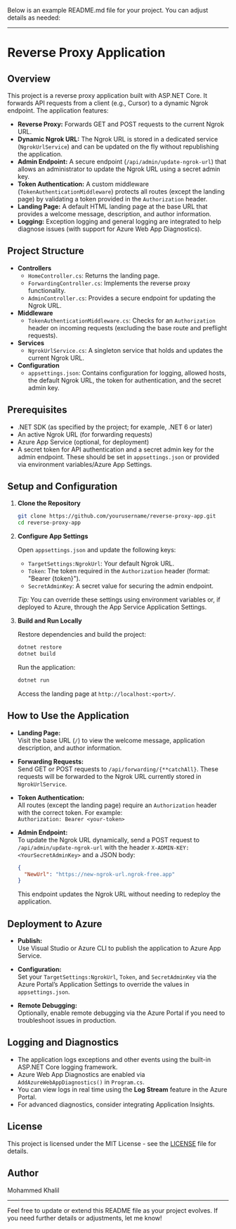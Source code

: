 Below is an example README.md file for your project. You can adjust details as needed:

---

# Reverse Proxy Application

## Overview

This project is a reverse proxy application built with ASP.NET Core. It forwards API requests from a client (e.g., Cursor) to a dynamic Ngrok endpoint. The application features:

- **Reverse Proxy:** Forwards GET and POST requests to the current Ngrok URL.
- **Dynamic Ngrok URL:** The Ngrok URL is stored in a dedicated service (`NgrokUrlService`) and can be updated on the fly without republishing the application.
- **Admin Endpoint:** A secure endpoint (`/api/admin/update-ngrok-url`) that allows an administrator to update the Ngrok URL using a secret admin key.
- **Token Authentication:** A custom middleware (`TokenAuthenticationMiddleware`) protects all routes (except the landing page) by validating a token provided in the `Authorization` header.
- **Landing Page:** A default HTML landing page at the base URL that provides a welcome message, description, and author information.
- **Logging:** Exception logging and general logging are integrated to help diagnose issues (with support for Azure Web App Diagnostics).

## Project Structure

- **Controllers**
  - `HomeController.cs`: Returns the landing page.
  - `ForwardingController.cs`: Implements the reverse proxy functionality.
  - `AdminController.cs`: Provides a secure endpoint for updating the Ngrok URL.
- **Middleware**
  - `TokenAuthenticationMiddleware.cs`: Checks for an `Authorization` header on incoming requests (excluding the base route and preflight requests).
- **Services**
  - `NgrokUrlService.cs`: A singleton service that holds and updates the current Ngrok URL.
- **Configuration**
  - `appsettings.json`: Contains configuration for logging, allowed hosts, the default Ngrok URL, the token for authentication, and the secret admin key.

## Prerequisites

- .NET SDK (as specified by the project; for example, .NET 6 or later)
- An active Ngrok URL (for forwarding requests)
- Azure App Service (optional, for deployment)
- A secret token for API authentication and a secret admin key for the admin endpoint. These should be set in `appsettings.json` or provided via environment variables/Azure App Settings.

## Setup and Configuration

1. **Clone the Repository**

   ```bash
   git clone https://github.com/yourusername/reverse-proxy-app.git
   cd reverse-proxy-app
   ```

2. **Configure App Settings**

   Open `appsettings.json` and update the following keys:
   - `TargetSettings:NgrokUrl`: Your default Ngrok URL.
   - `Token`: The token required in the `Authorization` header (format: "Bearer {token}").
   - `SecretAdminKey`: A secret value for securing the admin endpoint.

   *Tip:* You can override these settings using environment variables or, if deployed to Azure, through the App Service Application Settings.

3. **Build and Run Locally**

   Restore dependencies and build the project:

   ```bash
   dotnet restore
   dotnet build
   ```

   Run the application:

   ```bash
   dotnet run
   ```

   Access the landing page at `http://localhost:<port>/`.

## How to Use the Application

- **Landing Page:**  
  Visit the base URL (`/`) to view the welcome message, application description, and author information.

- **Forwarding Requests:**  
  Send GET or POST requests to `/api/forwarding/{**catchAll}`. These requests will be forwarded to the Ngrok URL currently stored in `NgrokUrlService`.

- **Token Authentication:**  
  All routes (except the landing page) require an `Authorization` header with the correct token. For example:  
  `Authorization: Bearer <your-token>`

- **Admin Endpoint:**  
  To update the Ngrok URL dynamically, send a POST request to `/api/admin/update-ngrok-url` with the header `X-ADMIN-KEY: <YourSecretAdminKey>` and a JSON body:
  
  ```json
  {
    "NewUrl": "https://new-ngrok-url.ngrok-free.app"
  }
  ```

  This endpoint updates the Ngrok URL without needing to redeploy the application.

## Deployment to Azure

- **Publish:**  
  Use Visual Studio or Azure CLI to publish the application to Azure App Service.

- **Configuration:**  
  Set your `TargetSettings:NgrokUrl`, `Token`, and `SecretAdminKey` via the Azure Portal’s Application Settings to override the values in `appsettings.json`.

- **Remote Debugging:**  
  Optionally, enable remote debugging via the Azure Portal if you need to troubleshoot issues in production.

## Logging and Diagnostics

- The application logs exceptions and other events using the built-in ASP.NET Core logging framework.
- Azure Web App Diagnostics are enabled via `AddAzureWebAppDiagnostics()` in `Program.cs`.
- You can view logs in real time using the **Log Stream** feature in the Azure Portal.
- For advanced diagnostics, consider integrating Application Insights.

## License

This project is licensed under the MIT License - see the [LICENSE](LICENSE) file for details.

## Author

Mohammed Khalil

---

Feel free to update or extend this README file as your project evolves. If you need further details or adjustments, let me know!
